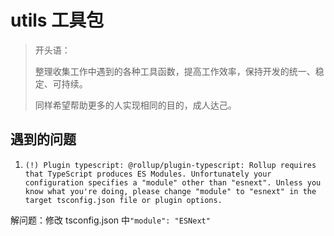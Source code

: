 # utils 工具包

> 开头语：
>
> 整理收集工作中遇到的各种工具函数，提高工作效率，保持开发的统一、稳定、可持续。
>
> 同样希望帮助更多的人实现相同的目的，成人达己。

## 遇到的问题

1. `(!) Plugin typescript: @rollup/plugin-typescript: Rollup requires that TypeScript produces ES Modules. Unfortunately your configuration specifies a "module" other than "esnext". Unless you know what you're doing, please change "module" to "esnext" in the target tsconfig.json file or plugin options.`

解问题：修改 tsconfig.json 中`"module": "ESNext"`
